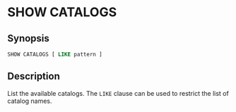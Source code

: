 SHOW CATALOGS
=============

Synopsis
--------

``` sql
SHOW CATALOGS [ LIKE pattern ]
```

Description
-----------

List the available catalogs. The `LIKE` clause can be used to restrict the list of catalog names.
